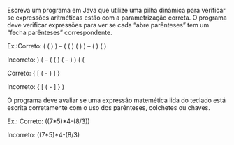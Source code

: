 Escreva um programa em Java que utilize uma pilha dinâmica para verificar se expressões aritméticas estão com a parametrização correta. O programa deve verificar expressões para ver se cada  “abre parênteses”  tem um “fecha parênteses” correspondente.

Ex.:Correto:  (  (  )  )  –  (  (  ) (  )  )  –  (  )  (  )

Incorreto:  ) (  –  (  (  )  (  –  )  )  (  (

Correto: { [ ( - ) ] }

Incorreto: { [ ( - ] } )

O programa deve avaliar se uma expressão matemética lida do teclado está escrita corretamente com o uso dos parênteses, colchetes ou chaves.

Ex.: Correto: ((7*5)*4-(8/3)) 

Incorreto: ((7*5)*4-(8/3)